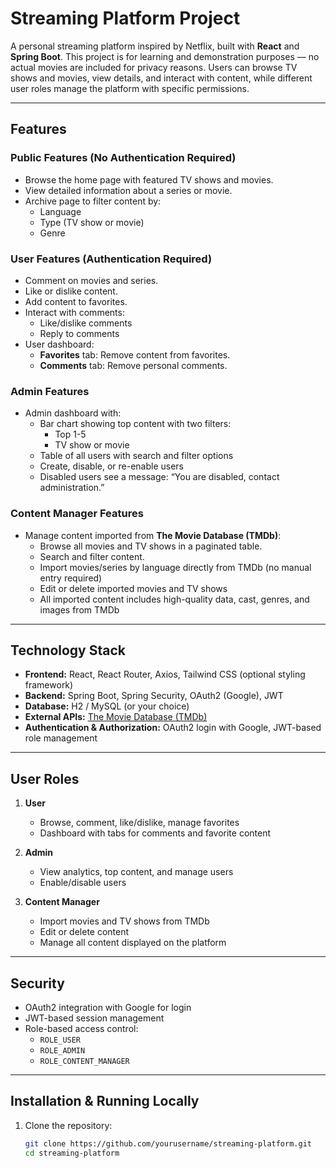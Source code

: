 # Streaming Platform Project

A personal streaming platform inspired by Netflix, built with **React** and **Spring Boot**. This project is for learning and demonstration purposes — no actual movies are included for privacy reasons. Users can browse TV shows and movies, view details, and interact with content, while different user roles manage the platform with specific permissions.

---

## Features

### Public Features (No Authentication Required)
- Browse the home page with featured TV shows and movies.
- View detailed information about a series or movie.
- Archive page to filter content by:
  - Language
  - Type (TV show or movie)
  - Genre

### User Features (Authentication Required)
- Comment on movies and series.
- Like or dislike content.
- Add content to favorites.
- Interact with comments:
  - Like/dislike comments
  - Reply to comments
- User dashboard:
  - **Favorites** tab: Remove content from favorites.
  - **Comments** tab: Remove personal comments.

### Admin Features
- Admin dashboard with:
  - Bar chart showing top content with two filters:
    - Top 1-5
    - TV show or movie
  - Table of all users with search and filter options
  - Create, disable, or re-enable users
  - Disabled users see a message: “You are disabled, contact administration.”

### Content Manager Features
- Manage content imported from **The Movie Database (TMDb)**:
  - Browse all movies and TV shows in a paginated table.
  - Search and filter content.
  - Import movies/series by language directly from TMDb (no manual entry required)
  - Edit or delete imported movies and TV shows
  - All imported content includes high-quality data, cast, genres, and images from TMDb

---

## Technology Stack

- **Frontend:** React, React Router, Axios, Tailwind CSS (optional styling framework)
- **Backend:** Spring Boot, Spring Security, OAuth2 (Google), JWT
- **Database:** H2 / MySQL (or your choice)
- **External APIs:** [The Movie Database (TMDb)](https://www.themoviedb.org/documentation/api)
- **Authentication & Authorization:** OAuth2 login with Google, JWT-based role management

---

## User Roles

1. **User**
   - Browse, comment, like/dislike, manage favorites
   - Dashboard with tabs for comments and favorite content

2. **Admin**
   - View analytics, top content, and manage users
   - Enable/disable users

3. **Content Manager**
   - Import movies and TV shows from TMDb
   - Edit or delete content
   - Manage all content displayed on the platform

---

## Security

- OAuth2 integration with Google for login
- JWT-based session management
- Role-based access control:
  - `ROLE_USER`
  - `ROLE_ADMIN`
  - `ROLE_CONTENT_MANAGER`

---

## Installation & Running Locally

1. Clone the repository:  
   ```bash
   git clone https://github.com/yourusername/streaming-platform.git
   cd streaming-platform
